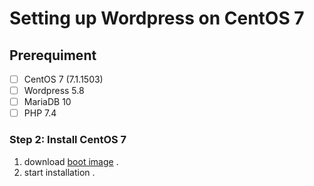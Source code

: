 # Setting up Wordpress on CentOS 7

## Prerequiment

* [ ] CentOS 7 (7.1.1503)
* [ ] Wordpress 5.8
* [ ] MariaDB 10
* [ ] PHP 7.4

### Step 2: Install CentOS 7 

1. download [boot image](https://vault.centos.org/7.1.1503/isos/x86_64/CentOS-7-x86_64-NetInstall-1503.iso) .
1. start installation .
